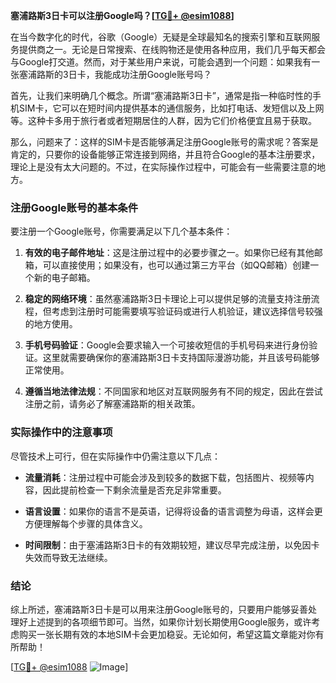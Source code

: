 **塞浦路斯3日卡可以注册Google吗？[[TG💪+ @esim1088](https://t.me/s/esim1088)]**

在当今数字化的时代，谷歌（Google）无疑是全球最知名的搜索引擎和互联网服务提供商之一。无论是日常搜索、在线购物还是使用各种应用，我们几乎每天都会与Google打交道。然而，对于某些用户来说，可能会遇到一个问题：如果我有一张塞浦路斯的3日卡，我能成功注册Google账号吗？

首先，让我们来明确几个概念。所谓“塞浦路斯3日卡”，通常是指一种临时性的手机SIM卡，它可以在短时间内提供基本的通信服务，比如打电话、发短信以及上网等。这种卡多用于旅行者或者短期居住的人群，因为它们价格便宜且易于获取。

那么，问题来了：这样的SIM卡是否能够满足注册Google账号的需求呢？答案是肯定的，只要你的设备能够正常连接到网络，并且符合Google的基本注册要求，理论上是没有太大问题的。不过，在实际操作过程中，可能会有一些需要注意的地方。

### 注册Google账号的基本条件

要注册一个Google账号，你需要满足以下几个基本条件：

1. **有效的电子邮件地址**：这是注册过程中的必要步骤之一。如果你已经有其他邮箱，可以直接使用；如果没有，也可以通过第三方平台（如QQ邮箱）创建一个新的电子邮箱。
   
2. **稳定的网络环境**：虽然塞浦路斯3日卡理论上可以提供足够的流量支持注册流程，但考虑到注册时可能需要填写验证码或进行人机验证，建议选择信号较强的地方使用。

3. **手机号码验证**：Google会要求输入一个可接收短信的手机号码来进行身份验证。这里就需要确保你的塞浦路斯3日卡支持国际漫游功能，并且该号码能够正常使用。

4. **遵循当地法律法规**：不同国家和地区对互联网服务有不同的规定，因此在尝试注册之前，请务必了解塞浦路斯的相关政策。

### 实际操作中的注意事项

尽管技术上可行，但在实际操作中仍需注意以下几点：

- **流量消耗**：注册过程中可能会涉及到较多的数据下载，包括图片、视频等内容，因此提前检查一下剩余流量是否充足非常重要。
  
- **语言设置**：如果你的语言不是英语，记得将设备的语言调整为母语，这样会更方便理解每个步骤的具体含义。

- **时间限制**：由于塞浦路斯3日卡的有效期较短，建议尽早完成注册，以免因卡失效而导致无法继续。

### 结论

综上所述，塞浦路斯3日卡是可以用来注册Google账号的，只要用户能够妥善处理好上述提到的各项细节即可。当然，如果你计划长期使用Google服务，或许考虑购买一张长期有效的本地SIM卡会更加稳妥。无论如何，希望这篇文章能对你有所帮助！

[[TG💪+ @esim1088](https://t.me/s/esim1088) ![Image](https://i.postimg.cc/4NQfJmqS/Snipaste-2025-05-13-00-14-12.png)]